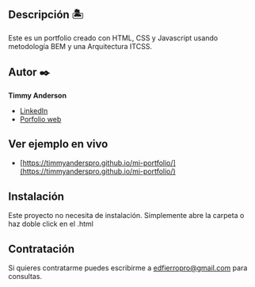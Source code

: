 ## Descripción 🏝

Este es un portfolio creado con HTML, CSS y Javascript usando metodología BEM y una Arquitectura ITCSS.

## Autor ✒️
**Timmy Anderson**

* [LinkedIn](https://www.linkedin.com/in/timmyanderspro/)
* [Porfolio web](https://timmyanderspro.com/)

## Ver ejemplo en vivo 
- [https://timmyanderspro.github.io/mi-portfolio/](https://timmyanderspro.github.io/mi-portfolio/)

## Instalación 
Este proyecto no necesita de instalación. Simplemente abre la carpeta o haz doble click en el .html
  
## Contratación
Si quieres contratarme puedes escribirme a edfierropro@gmail.com para consultas.
